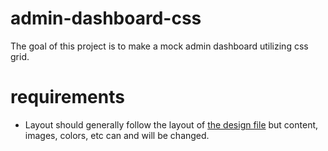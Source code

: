 # admin-dashboard-css

The goal of this project is to make a mock admin dashboard utilizing css grid.

# requirements

- Layout should generally follow the layout of [the design file](./design_doc/dashboard-project.png) but content, images, colors, etc can and will be changed.

